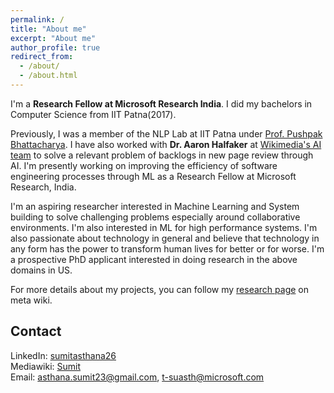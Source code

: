 ```yaml
---
permalink: /
title: "About me"
excerpt: "About me"
author_profile: true
redirect_from: 
  - /about/
  - /about.html
---
```


I'm a **Research Fellow at Microsoft Research India**. I did my bachelors in Computer Science from IIT Patna(2017).

Previously, I was a member of the NLP Lab at IIT Patna under [Prof. Pushpak
Bhattacharya](https://www.cse.iitb.ac.in/~pb/). I have also worked with **Dr. Aaron Halfaker** at [Wikimedia's AI team](https://www.mediawiki.org/wiki/Wikimedia_Scoring_Platform_team) to solve a relevant problem of backlogs in new page review through AI. I'm presently working on improving the efficiency of software engineering processes through ML as a Research Fellow at Microsoft Research, India.

I'm an aspiring researcher interested in Machine Learning and System building to solve challenging problems especially around collaborative environments. I'm also interested in ML for high performance systems.
I'm also passionate about technology in general and believe that technology in any form has the power to
transform human lives for better or for worse. I'm a prospective PhD applicant interested in doing research in the above domains in US.
 
For more details about my projects, you can follow my [research page](https://meta.wikimedia.org/wiki/User:Sumit.iitp/Research) on meta wiki.

Contact
------

LinkedIn: [sumitasthana26](https://www.linkedin.com/in/sumitasthana26/)  
Mediawiki: [Sumit](https://meta.wikimedia.org/wiki/User_talk:Sumit.iitp)  
Email: asthana.sumit23@gmail.com, t-suasth@microsoft.com
